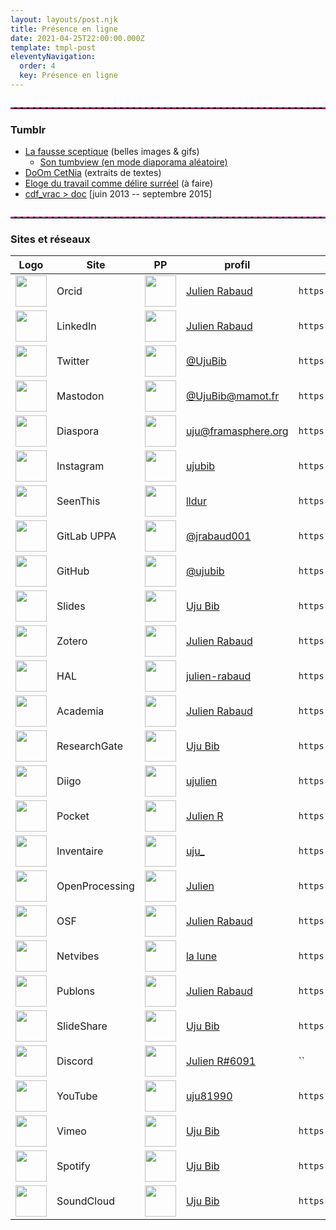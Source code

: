 ```yaml
---
layout: layouts/post.njk
title: Présence en ligne
date: 2021-04-25T22:00:00.000Z
template: tmpl-post
eleventyNavigation:
  order: 4
  key: Présence en ligne
---
```


<hr style="border:none;border-top:2px dashed deeppink;max-width:42em;margin:0px;margin-top:2em;" />

### Tumblr
- [La fausse sceptique](https://sceptique.tumblr.com) (belles images & gifs)
  - [Son tumbview (en mode diaporama aléatoire)](http://tumbview.com/sceptique/slideshow/random/)
- [DoOm CetNia](https://doomcetnia.tumblr.com) (extraits de textes)
- [Eloge du travail comme délire surréel](https://deliresurreel.tumblr.com) (à faire)
- [cdf_vrac > doc](https://cdfvrac.tumblr.com) [juin 2013 -- septembre 2015]

<hr style="border:none;border-top:2px dashed deeppink;max-width:42em;margin:0px;margin-top:2em;" />

### Sites et réseaux

|Logo|Site|PP|profil|uri|
|---|---|---|---|---|
|<img src="../../img/Orcid.png" height=50 />|Orcid|<img src="../../img/Orcid.png" height=50 />|[Julien Rabaud](https://orcid.org/0000-0002-6604-9777)|`https://orcid.org/0000-0002-6604-9777`|
|<img src="../../img/linkedin.png" height=50 />|LinkedIn|<img src="../../img/PP-LinkedIn.jfif" height=50 /> |[Julien Rabaud](https://www.linkedin.com/in/julien-rabaud-6b037110/)|`https://www.linkedin.com/in/julien-rabaud-6b037110/`|
|<img src="../../img/twitter.png" height=50 />|Twitter|<img src="../../img/PP-Twitter-FB-Insta-MAstodon.jpg" height=50 /> |[@UjuBib](https://twitter.com/UjuBib)|`https://twitter.com/UjuBib`|
|<img src="../../img/Mastodon.png" height=50 />|Mastodon|<img src="../../img/PP-Twitter-FB-Insta-MAstodon.jpg" height=50 /> |[@UjuBib@mamot.fr](https://mamot.fr/@UjuBib)|`https://mamot.fr/@UjuBib`|
|<img src="../../img/diaspora-logo.png" height=50 />|Diaspora|<img src="../../img/PP-Diaspora.jpg" height=50 /> |[uju@framasphere.org](https://framasphere.org/people/454a54302aaa013283742a0000053625)|`https://framasphere.org/people/454a54302aaa013283742a0000053625`|
|<img src="../../img/instagram.png" height=50 />|Instagram|<img src="../../img/PP-Twitter-FB-Insta-MAstodon.jpg" height=50 /> |[ujubib](https://www.instagram.com/ujubib/)|`https://www.instagram.com/ujubib/`|
|<img src="../../img/seenthis.png" height=50 />|SeenThis|<img src="../../img/PP-Twitter-FB-Insta-MAstodon.jpg" height=50 />|[lldur](https://seenthis.net/people/lldur)|`https://seenthis.net/people/lldur`|
|<img src="../../img/gitlab-logo.png" height=50 />|GitLab UPPA|<img src="../../img/PP-GitLabUPPA.png" height=50 />|[@jrabaud001](https://git.univ-pau.fr/jrabaud001)|`https://git.univ-pau.fr/jrabaud001`|
|<img src="../../img/GitHub-Logo.png" height=50 />|GitHub|<img src="../../img/PP-Github.jfif" height=50 />|[@ujubib](https://github.com/ujubib)|`https://github.com/ujubib`|
|<img src="../../img/slides.png" height=50 />|Slides|<img src="../../img/PP-slides.jpg" height=50 />|[Uju Bib](https://slides.com/ujubib)|`https://slides.com/ujubib`|
|<img src="../../img/zotero.png" height=50 />|Zotero|<img src="../../img/PP-Twitter-FB-Insta-MAstodon.jpg" height=50 />|[Julien Rabaud](https://www.zotero.org/ujubib)|`https://www.zotero.org/ujubib`|
|<img src="../../img/logo-hal.png" height=50 />|HAL|<img src="../../img/PP-HAL.jpg" height=50 />|[julien-rabaud](https://cv.archives-ouvertes.fr/julien-rabaud)|`https://cv.archives-ouvertes.fr/julien-rabaud`|
|<img src="../../img/logo-academia-edu.png" height=50 />|Academia|<img src="../../img/PP-LinkedIn.jfif" height=50 />|[Julien Rabaud](https://univ-pau.academia.edu/UjuBib)|`https://univ-pau.academia.edu/UjuBib`|
|<img src="../../img/logo-ResearchGate.png" height=50 />|ResearchGate|<img src="../../img/PP-ResearchGate.jpg" height=50 />|[Uju Bib](https://www.researchgate.net/profile/Uju-Bib)|`https://www.researchgate.net/profile/Uju-Bib`|
|<img src="../../img/logo-diigo.png" height=50 />|Diigo|<img src="../../img/PP-diigo.jpg" height=50 />|[ujulien](https://www.diigo.com/user/ujulien)|`https://www.diigo.com/user/ujulien`|
|<img src="../../img/logo-pocket.png" height=50 />|Pocket|<img src="../../img/PP-pocket.jfif" height=50 />|[Julien R](https://getpocket.com/@eb6gldUFp9065A4329T3fR8T77A8p5f6403ib0D2f3EcU8mb990g0h39R75lLby3)|`https://getpocket.com/@eb6gldUFp9065A4329T3fR8T77A8p5f6403ib0D2f3EcU8mb990g0h39R75lLby3`|
|<img src="../../img/logo-inventaire.jfif" height=50 />|Inventaire|<img src="../../img/PP-Twitter-FB-Insta-MAstodon.jpg" height=50 />|[uju_](https://inventaire.io/inventory/uju_)|`https://inventaire.io/inventory/uju_`|
|<img src="../../img/logo-Openprocessing.png" height=50 />|OpenProcessing|<img src="../../img/PP-Openprocessing.jpg" height=50 />|[Julien](https://openprocessing.org/user/28142)|`https://openprocessing.org/user/28142`|
|<img src="../../img/logo-osf.png" height=50 />|OSF|<img src="../../img/PP-osf.png" height=50 />|[Julien Rabaud](https://osf.io/qtju5/)|`https://osf.io/qtju5/`|
|<img src="../../img/logo-netvibes.png" height=50 />|Netvibes|<img src="../../img/PP-netvibes.png" height=50 />|[la lune](https://www.netvibes.com/indexion)|`https://www.netvibes.com/indexion`|
|<img src="../../img/logo-publons.png" height=50 />|Publons|<img src="../../img/PP-diigo.jpg" height=50 />|[Julien Rabaud](https://publons.com/researcher/4114691/julien-rabaud/)|`https://publons.com/researcher/4114691/julien-rabaud/`|
|<img src="../../img/logo-slideshare.png" height=50 />|SlideShare|<img src="../../img/PP-slideshare.jpg" height=50 />|[Uju Bib](https://www.slideshare.net/bobb81)|`https://www.slideshare.net/bobb81`|
|<img src="../../img/logo-discord.png" height=50 />|Discord|<img src="../../img/PP-Twitter-FB-Insta-MAstodon.jpg" height=50 />|[Julien R#6091](https://discord.com/channels/@me)|``|
|<img src="../../img/logo-youtube.png" height=50 />|YouTube|<img src="../../img/PP-unnamed.jpg" height=50 />|[uju81990](https://www.youtube.com/channel/UCRIIK4i9cIrPf_Zf6GBGFMw)|`https://www.youtube.com/channel/UCRIIK4i9cIrPf_Zf6GBGFMw`|
|<img src="../../img/logo-vimeo.png" height=50 />|Vimeo|<img src="../../img/PP-vimeo.webp" height=50 />|[Uju Bib](https://vimeo.com/ujubib)|`https://vimeo.com/ujubib`|
|<img src="../../img/logo-spotify.png" height=50 />|Spotify|<img src="../../img/PP-Twitter-FB-Insta-MAstodon.jpg" height=50 />|[Uju Bib](https://open.spotify.com/user/1122448114)|`https://open.spotify.com/user/1122448114`|
|<img src="../../img/logo-soundcloud.png" height=50 />|SoundCloud|<img src="../../img/PP-soundcloud.jpg" height=50 />|[Uju Bib](https://soundcloud.com/uju-bib)|`https://soundcloud.com/uju-bib`|

